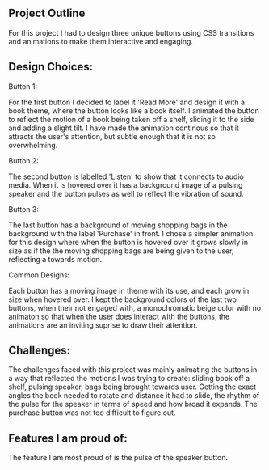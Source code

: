 ## Project Outline

For this project I had to design three unique buttons using CSS transitions and animations to make them interactive and engaging.

## Design Choices:

Button 1:

For the first button I decided to label it 'Read More' and design it with a book theme, where the button looks like a book itself. I animated the button to reflect the motion of a book being taken off a shelf, sliding it to the side and adding a slight tilt. I have made the animation continous so that it attracts the user's attention, but subtle enough that it is not so overwhelming.

Button 2:

The second button is labelled 'Listen' to show that it connects to audio media. When it is hovered over it has a background image of a pulsing speaker and the button pulses as well to reflect the vibration of sound. 

Button 3:

 The last button has a background of moving shopping bags in the background with the label 'Purchase' in front. I chose a simpler animation for this design where when the button is hovered over it grows slowly in size as if the the moving shopping bags are being given to the user, reflecting a towards motion.

 Common Designs:

 Each button has a moving image in theme with its use, and each grow in size when hovered over. I kept the background colors of the last two buttons, when their not engaged with, a monochromatic beige color with no animaton so that when the user does interact with the buttons, the animations are an inviting suprise to draw their attention.

 ## Challenges:

 The challenges faced with this project was mainly animating the buttons in a way that reflected the motions I was trying to create: sliding book off a shelf, pulsing speaker, bags being brought towards user. Getting the exact angles the book needed to rotate and distance it had to slide, the rhythm of the pulse for the speaker in terms of speed and how broad it expands. The purchase button was not too difficult to figure out.

 ## Features I am proud of:

 The feature I am most proud of is the pulse of the speaker button. 



